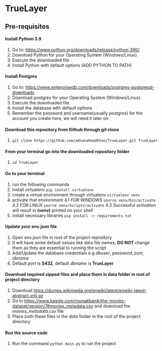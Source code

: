 # TrueLayer

## Pre-requisites

#### Install Python 3.9
1. Go to: https://www.python.org/downloads/release/python-390/
2. Download Python for your Operating System (Windows/Linux)
3. Execute the downloaded file
4. Install Python with default options (ADD PYTHON TO PATH)

#### Install Postgres
1. Go to: https://www.enterprisedb.com/downloads/postgres-postgresql-downloads
2. Download postgres for your Operating System (Windows/Linux). 
3. Execute the downloaded file
4. Install the database with default options
5. Remember the password and username(usually _postgres_) for the account you create here, we will need it later on

#### Download this repository from Github through git clone
1. `git clone https://github.com/adnanahmadkhan/TrueLayer.git TrueLayer`

#### From your terminal go into the downloaded repository folder
1. `cd TrueLayer`

#### Go to your terminal
1. run the following commands 
2. install virtualenv `pip install virtualenv`
3. create a virtual environment through virtualenv `virtualenv venv`
4. activate that environment 
	4.1 *FOR WINDOWS* `source venv/bin/activate`  
	4.2 *FOR LINUX*  `source venv/Scripts/activate`
	4.3 Successful activation will result in **(venv)** printed on your shell
5. install necessary libraries `pip install -r requirements.txt`


#### Update your env.json file
1. Open env.json file in root of the project repository
2. It will have some default values like data file names, **DO NOT** change them as they are essential to running the script
3. Add/Update the database credentials e.g _dbuser_, _password_, _port_, _dbname_
4. Default _port_ is **5432**, default _dbname_ is **TrueLayer**

#### Download required zipped files and place them in data folder in root of project directory
1. Download https://dumps.wikimedia.org/enwiki/latest/enwiki-latest-abstract.xml.gz
2. Go to https://www.kaggle.com/rounakbanik/the-movies-dataset/version/7#movies_metadata.csv and download the _movies_metadata.csv_ file
3. Place both these files in the *_data_* folder in the root of the project directory

#### Run the source code
1. Run the command `python main.py` to run the project

